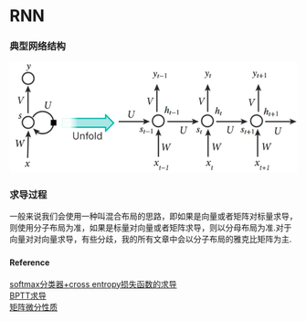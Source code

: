 # RNN

[//]: # (Image References)
[image1]: ./data/vanillarn.bmp

### 典型网络结构
![vanilla rnn][image1]
### 求导过程

一般来说我们会使用一种叫混合布局的思路，即如果是向量或者矩阵对标量求导，则使用分子布局为准，如果是标量对向量或者矩阵求导，则以分母布局为准.对于向量对对向量求导，有些分歧，我的所有文章中会以分子布局的雅克比矩阵为主.


###
#### Reference
[softmax分类器+cross entropy损失函数的求导](https://www.cnblogs.com/wacc/p/5341676.html)  
[BPTT求导](http://www.cnblogs.com/wacc/p/5341670.html)  
[矩阵微分性质](https://www.cnblogs.com/pinard/p/10791506.html)  
